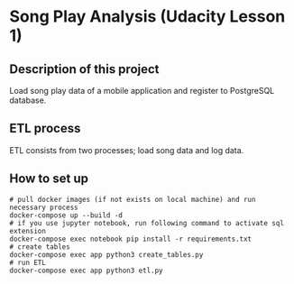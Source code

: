 # Song Play Analysis (Udacity Lesson 1)

## Description of this project
Load song play data of a mobile application and register to PostgreSQL database.

## ETL process
ETL consists from two processes; load song data and log data.

## How to set up

```shell
# pull docker images (if not exists on local machine) and run necessary process
docker-compose up --build -d
# if you use jupyter notebook, run following command to activate sql extension
docker-compose exec notebook pip install -r requirements.txt
# create tables
docker-compose exec app python3 create_tables.py
# run ETL
docker-compose exec app python3 etl.py
```
